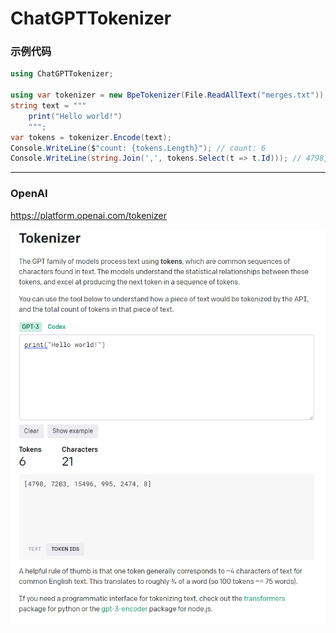 # ChatGPTTokenizer

### 示例代码
```csharp
using ChatGPTTokenizer;

using var tokenizer = new BpeTokenizer(File.ReadAllText("merges.txt"));
string text = """
    print("Hello world!")
    """;
var tokens = tokenizer.Encode(text);
Console.WriteLine($"count: {tokens.Length}"); // count: 6
Console.WriteLine(string.Join(',', tokens.Select(t => t.Id))); // 4798,7203,15496,995,2474,8
```

****
### OpenAI
https://platform.openai.com/tokenizer

![](https://github.com/ibukisaar/ChatGPTTokenizer/raw/master/imgs/Snipaste_2023-02-12_17-45-45.png)
